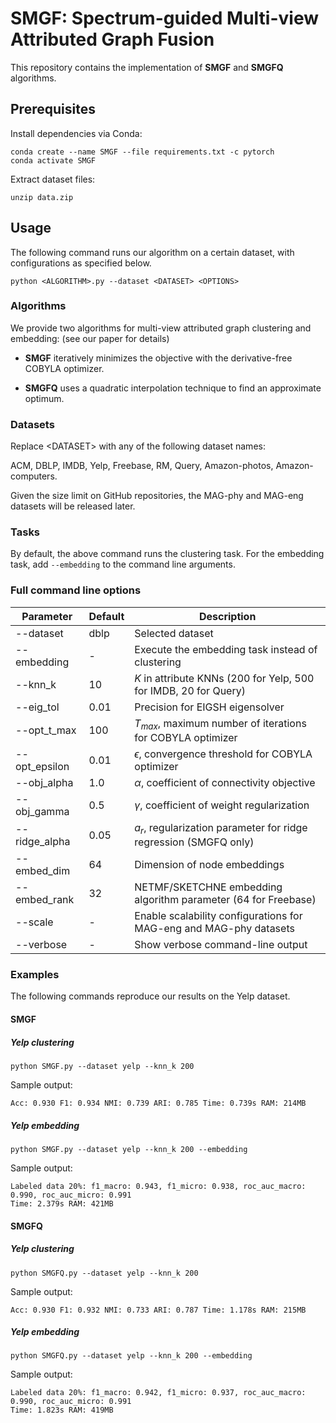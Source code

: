 # SMGF: Spectrum-guided Multi-view Attributed Graph Fusion

This repository contains the implementation of **SMGF**  and **SMGFQ** algorithms.

## Prerequisites

Install dependencies via Conda:
```
conda create --name SMGF --file requirements.txt -c pytorch
conda activate SMGF
```

Extract dataset files: 
```
unzip data.zip
```

## Usage

The following command runs our algorithm on a certain dataset, with configurations as specified below.

```
python <ALGORITHM>.py --dataset <DATASET> <OPTIONS>
```

### Algorithms

We provide two algorithms for multi-view attributed graph clustering and embedding: (see our paper for details)

- **SMGF** iteratively minimizes the objective with the derivative-free COBYLA optimizer. 

- **SMGFQ** uses a quadratic interpolation technique to find an approximate optimum. 

### Datasets

Replace \<DATASET\> with any of the following dataset names:

ACM, DBLP, IMDB, Yelp, Freebase, RM, Query, Amazon-photos, Amazon-computers.

Given the size limit on GitHub repositories, the MAG-phy and MAG-eng datasets will be released later.

### Tasks

By default, the above command runs the clustering task. For the embedding task, add `--embedding` to the command line arguments.

### Full command line options

| Parameter     | Default | Description                                                  |
| ------------- | ------- | ------------------------------------------------------------ |
| --dataset     | dblp    | Selected dataset                                         |
| --embedding   | -       | Execute the embedding task instead of clustering       |
| --knn_k       | 10      | $K$ in attribute KNNs (200 for Yelp, 500 for IMDB, 20 for Query)         |
| --eig_tol     | 0.01    | Precision for EIGSH eigensolver                                    |
| --opt_t_max   | 100     | $T_{max}$, maximum number of iterations for COBYLA optimizer |
| --opt_epsilon | 0.01    | $\epsilon$, convergence threshold for COBYLA optimizer       |
| --obj_alpha   | 1.0     | $\alpha$, coefficient of connectivity objective              |
| --obj_gamma   | 0.5     | $\gamma$, coefficient of weight regularization               |
| --ridge_alpha | 0.05    | $a_r$, regularization parameter for ridge regression (SMGFQ only)        |
| --embed_dim   | 64      | Dimension of node embeddings                                  |
| --embed_rank  | 32      | NETMF/SKETCHNE embedding algorithm parameter (64 for Freebase)                 |
| --scale       | -       | Enable scalability configurations for MAG-eng and MAG-phy datasets         |
| --verbose     | -       | Show verbose command-line output                          |

### Examples

The following commands reproduce our results on the Yelp dataset.

#### **SMGF**
##### Yelp clustering
```
python SMGF.py --dataset yelp --knn_k 200
```
Sample output: 
```
Acc: 0.930 F1: 0.934 NMI: 0.739 ARI: 0.785 Time: 0.739s RAM: 214MB
```
##### Yelp embedding
```
python SMGF.py --dataset yelp --knn_k 200 --embedding
```
Sample output: 
```
Labeled data 20%: f1_macro: 0.943, f1_micro: 0.938, roc_auc_macro: 0.990, roc_auc_micro: 0.991
Time: 2.379s RAM: 421MB
```

#### **SMGFQ**
##### Yelp clustering
```
python SMGFQ.py --dataset yelp --knn_k 200
```
Sample output: 
```
Acc: 0.930 F1: 0.932 NMI: 0.733 ARI: 0.787 Time: 1.178s RAM: 215MB
```
##### Yelp embedding
```
python SMGFQ.py --dataset yelp --knn_k 200 --embedding
```
Sample output: 
```
Labeled data 20%: f1_macro: 0.942, f1_micro: 0.937, roc_auc_macro: 0.990, roc_auc_micro: 0.991
Time: 1.823s RAM: 419MB
```
